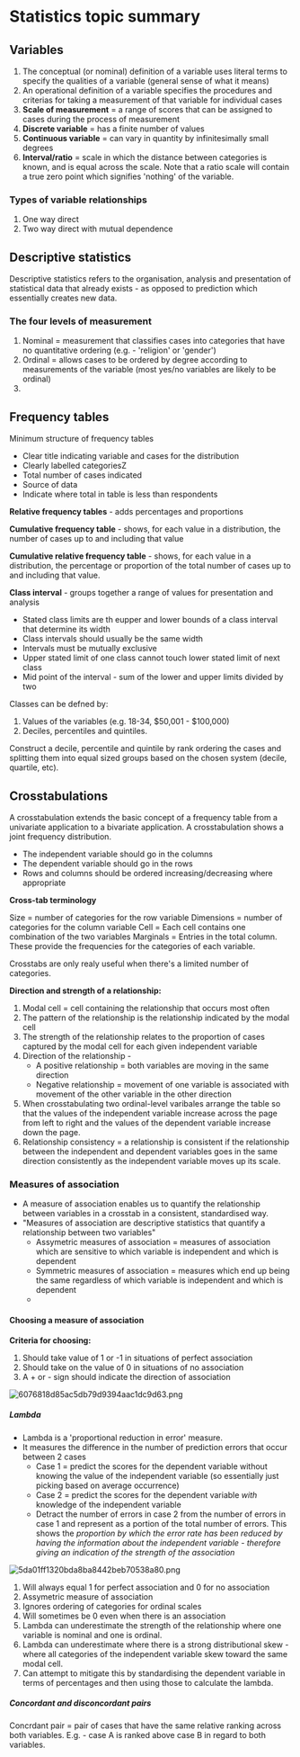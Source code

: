 # Statistics topic summary

## Variables

1. The conceptual (or nominal) definition of a variable uses literal terms to specify the qualities of a variable (general sense of what it means)
2. An operational definition of a variable specifies the procedures and criterias for taking a measurement of that variable for individual cases
3. **Scale of measurement** = a range of scores that can be assigned to cases during the process of measurement
4. **Discrete variable** = has a finite number of values
5. **Continuous variable** = can vary in quantity by infinitesimally small degrees
6. **Interval/ratio** = scale in which the distance between categories is known, and is equal across the scale. Note that a ratio scale will contain a true zero point which signifies 'nothing' of the variable.

### Types of variable relationships
1. One way direct
2. Two way direct with mutual dependence

## Descriptive statistics

Descriptive statistics refers to the organisation, analysis and presentation of statistical data that already exists - as opposed to prediction which essentially creates new data.

### The four levels of measurement

1. Nominal = measurement that classifies cases into categories that have no quantitative ordering (e.g. - 'religion' or 'gender')
2. Ordinal = allows cases to be ordered by degree according to measurements of the variable (most yes/no variables are likely to be ordinal)
3. 

## Frequency tables

Minimum structure of frequency tables
* Clear title indicating variable and cases for the distribution
* Clearly labelled categoriesZ
* Total number of cases indicated
* Source of data
* Indicate where total in table is less than respondents

**Relative frequency tables** - adds percentages and proportions

**Cumulative frequency table** - shows, for each value in a distribution, the number of cases up to and including that value

**Cumulative relative frequency table** - shows, for each value in a distribution, the percentage or proportion of the total number of cases up to and including that value.

**Class interval** - groups together a range of values for presentation and analysis
* Stated class limits are th eupper and lower bounds of a class interval that determine its width
* Class intervals should usually be the same width
* Intervals must be mutually exclusive
* Upper stated limit of one class cannot touch lower stated limit of next class
* Mid point of the interval - sum of the lower and upper limits divided by two

Classes can be defned by:
1. Values of the variables (e.g. 18-34, $50,001 - $100,000)
2. Deciles, percentiles and quintiles.

Construct a decile, percentile and quintile by rank ordering the cases and splitting them into equal sized groups based on the chosen system (decile, quartile, etc).


## Crosstabulations

A crosstabulation extends the basic concept of a frequency table from a univariate application to a bivariate application. A crosstabulation shows a joint frequency distribution.
* The independent variable should go in the columns
* The dependent variable should go in the rows
* Rows and columns should be ordered increasing/decreasing where appropriate

**Cross-tab terminology**

Size = number of categories for the row variable
Dimensions = number of categories for the column variable
Cell = Each cell contains one combination of the two variables
Marginals = Entries in the total column. These provide the frequencies for the categories of each variable.

Crosstabs are only realy useful when there's a limited number of categories. 

**Direction and strength of a relationship:**
1. Modal cell = cell containing the relationship that occurs most often
2. The pattern of the relationship is the relationship indicated by the modal cell
3. The strength of the relationship relates to the proportion of cases captured by the modal cell for each given independent variable
4. Direction of the relationship - 
    * A positive relationship = both variables are moving in the same direction
    * Negative relationship = movement of one variable is associated with movement of the other variable in the other direction
5. When crosstabulating two ordinal-level varibales arrange the table so that the values of the independent variable increase across the page from left to right and the values of the dependent variable increase down the page.
6. Relationship consistency = a relationship is consistent if the relationship between the independent and dependent variables goes in the same direction consistently as the independent variable moves up its scale.

### Measures of association

* A measure of association enables us to quantify the relationship between variables in a crosstab in a consistent, standardised way.
* "Measures of association are descriptive statistics that quantify a relationship between two variables"
    * Assymetric measures of association = measures of association which are sensitive to which variable is independent and which is dependent
    * Symmetric measures of association = measures which end up being the same regardless of which variable is independent and which is dependent
    * 
#### Choosing a measure of association
**Criteria for choosing:**
1. Should take value of 1 or -1 in situations of perfect association
2. Should take on the value of 0 in situations of no association
3. A + or - sign should indicate the direction of association

![6076818d85ac5db79d9394aac1dc9d63.png](6076818d85ac5db79d9394aac1dc9d63.png)

##### Lambda

* Lambda is a 'proportional reduction in error' measure.
* It measures the difference in the number of prediction errors that occur between 2 cases
    * Case 1 = predict the scores for the dependent variable without knowing the value of the independent variable (so essentially just picking based on average occurrence)
    * Case 2 = predict the scores for the dependent variable *with* knowledge of the independent variable
    * Detract the number of errors in case 2 from the number of errors in case 1 and represent as a portion of the total number of errors. This shows the *proportion by which the error rate has been reduced by having the information about the independent variable - therefore giving an indication of the strength of the association*

![5da01ff1320bda8ba8442beb70538a80.png](5da01ff1320bda8ba8442beb70538a80.png)
1. Will always equal 1 for perfect association and 0 for no association
2. Assymetric measure of association
3. Ignores ordering of categories for ordinal scales
4. Will sometimes be 0 even when there is an association
5. Lambda can underestimate the strength of the relationship where one variable is nominal and one is ordinal.
6. Lambda can underestimate where there is a strong distributional skew - where all categories of the independent variable skew toward the same modal cell.
7. Can attempt to mitigate this by standardising the dependent variable in terms of percentages and then using those to calculate the lambda.

##### Concordant and disconcordant pairs

Concrdant pair = pair of cases that have the same relative ranking across both variables. E.g. - case A is ranked above case B in regard to both variables.
